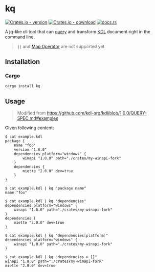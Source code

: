 # kq

[![Crates.io - version](https://img.shields.io/crates/v/kq)](https://crates.io/crates/kq)
[![Crates.io - download](https://img.shields.io/crates/d/kq)](https://crates.io/crates/kq)
[![docs.rs](https://img.shields.io/docsrs/kq)](https://docs.rs/kq)

A jq-like cli tool that can [query](https://github.com/kdl-org/kdl/blob/1.0.0/QUERY-SPEC.md) and transform [KDL](https://kdl.dev/) document right in the command line.

> `||` and [Map Operator](https://github.com/kdl-org/kdl/blob/1.0.0/QUERY-SPEC.md#map-operator) are not supported yet.

## Installation

### Cargo

```sh
cargo install kq
```

## Usage

> Modified from https://github.com/kdl-org/kdl/blob/1.0.0/QUERY-SPEC.md#examples

Given following content:

```console
$ cat example.kdl
package {
    name "foo"
    version "1.0.0"
    dependencies platform="windows" {
        winapi "1.0.0" path="./crates/my-winapi-fork"
    }
    dependencies {
        miette "2.0.0" dev=true
    }
}
```

```console
$ cat example.kdl | kq "package name"
name "foo"
```

```console
$ cat example.kdl | kq "dependencies"
dependencies platform="windows" {
    winapi "1.0.0" path="./crates/my-winapi-fork"
}
dependencies {
    miette "2.0.0" dev=true
}
```

```console
$ cat example.kdl | kq "dependencies[platform]"
dependencies platform="windows" {
    winapi "1.0.0" path="./crates/my-winapi-fork"
}
```

```console
$ cat example.kdl | kq "dependencies > []"
winapi "1.0.0" path="./crates/my-winapi-fork"
miette "2.0.0" dev=true
```

